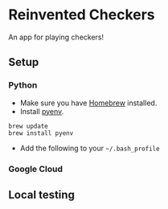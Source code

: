 # Reinvented Checkers

An app for playing checkers!

## Setup

### Python

- Make sure you have [Homebrew](https://brew.sh/) installed.
- Install [pyenv](https://github.com/pyenv/pyenv).

```
brew update
brew install pyenv
```

- Add the following to your `~/.bash_profile`

### Google Cloud

## Local testing
